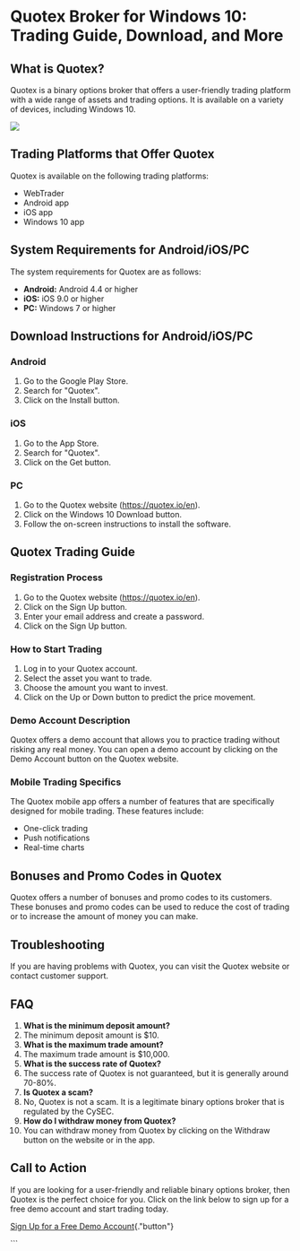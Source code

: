 # Quotex Broker for Windows 10: Trading Guide, Download, and More

## What is Quotex?

Quotex is a binary options broker that offers a user-friendly trading
platform with a wide range of assets and trading options. It is
available on a variety of devices, including Windows 10.

[![](https://static.quotex.io/files/10_en/300_250.jpg)](https://traff.sbs/brokerqxlid)

## Trading Platforms that Offer Quotex

Quotex is available on the following trading platforms:

-   WebTrader
-   Android app
-   iOS app
-   Windows 10 app

## System Requirements for Android/iOS/PC

The system requirements for Quotex are as follows:

-   **Android:** Android 4.4 or higher
-   **iOS:** iOS 9.0 or higher
-   **PC:** Windows 7 or higher

## Download Instructions for Android/iOS/PC

### Android

1.  Go to the Google Play Store.
2.  Search for "Quotex".
3.  Click on the Install button.

### iOS

1.  Go to the App Store.
2.  Search for "Quotex".
3.  Click on the Get button.

### PC

1.  Go to the Quotex website (https://quotex.io/en).
2.  Click on the Windows 10 Download button.
3.  Follow the on-screen instructions to install the software.

## Quotex Trading Guide

### Registration Process

1.  Go to the Quotex website (https://quotex.io/en).
2.  Click on the Sign Up button.
3.  Enter your email address and create a password.
4.  Click on the Sign Up button.

### How to Start Trading

1.  Log in to your Quotex account.
2.  Select the asset you want to trade.
3.  Choose the amount you want to invest.
4.  Click on the Up or Down button to predict the price movement.

### Demo Account Description

Quotex offers a demo account that allows you to practice trading without
risking any real money. You can open a demo account by clicking on the
Demo Account button on the Quotex website.

### Mobile Trading Specifics

The Quotex mobile app offers a number of features that are specifically
designed for mobile trading. These features include:

-   One-click trading
-   Push notifications
-   Real-time charts

## Bonuses and Promo Codes in Quotex

Quotex offers a number of bonuses and promo codes to its customers.
These bonuses and promo codes can be used to reduce the cost of trading
or to increase the amount of money you can make.

## Troubleshooting

If you are having problems with Quotex, you can visit the Quotex website
or contact customer support.

## FAQ

1.  **What is the minimum deposit amount?**
2.  The minimum deposit amount is \$10.
3.  **What is the maximum trade amount?**
4.  The maximum trade amount is \$10,000.
5.  **What is the success rate of Quotex?**
6.  The success rate of Quotex is not guaranteed, but it is generally
    around 70-80%.
7.  **Is Quotex a scam?**
8.  No, Quotex is not a scam. It is a legitimate binary options broker
    that is regulated by the CySEC.
9.  **How do I withdraw money from Quotex?**
10. You can withdraw money from Quotex by clicking on the Withdraw
    button on the website or in the app.

## Call to Action

If you are looking for a user-friendly and reliable binary options
broker, then Quotex is the perfect choice for you. Click on the link
below to sign up for a free demo account and start trading today.

[Sign Up for a Free Demo
Account](\%22https://traff.sbs/quotexonelink\%22){."button"}

\`\`\`

